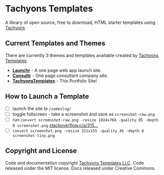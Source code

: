 # Tachyons Templates

A library of open source, free to download, HTML starter templates using [Tachyons](http://tachyons.io/)

## Current Templates and Themes

There are currently 3 themes and templates available created by [Tachyons Templates](https://www.tachyonstemplates.com/):

- [**Launchr**](https://www.tachyonstemplates.com/template-overviews/tachyons-launchr/?from=github) - A one page web app launch site.
- [**Consultr**](https://www.tachyonstemplates.com/template-overviews/tachyons-consultr/?from=github) - One page consultant company site.
- [**TachyonsTemplates**](https://www.tachyonstemplates.com/template-overviews/tachyons-templates/?from=github) - This Portfolio Site!


## How to Launch a Template

- [ ] launch the site to `/someslug/`
- [ ] toggle fullscreen - take a screenshot and save as `screenshot-raw.png`
- [ ] run `convert screenshot-raw.png -resize 1024x768 -quality 95 -depth 8 screenshot.png` [stackoverflow.c/a/315...](https://stackoverflow.com/a/31540217/1536309)
- [ ] `convert screenshot.png -resize 311x155 -quality 45 -depth 8 screenshot-tiny.png`

## Copyright and License

Code and documentation copyright [Tachyons Templates LLC](https://tachyonstemplates.com/). Code released under the MIT license. Docs released under Creative Commons.
